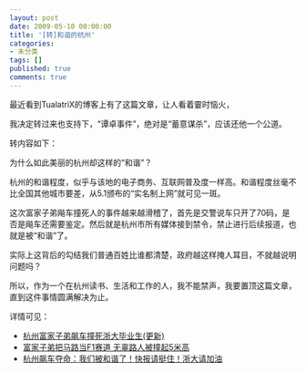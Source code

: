 ```yaml
---
layout: post
date: 2009-05-10 00:00:00
title: '[转]和谐的杭州'
categories:
- 未分类
tags: []
published: true
comments: true
---
```

<p>最近看到TualatriX的博客上有了这篇文章，让人看着霎时恼火，</p>

<p>我决定转过来也支持下，“谭卓事件”，绝对是“蓄意谋杀”，应该还他一个公道。</p>

<p>转内容如下：</p>

<p>为什么如此美丽的杭州却这样的“和谐”？</p>

<p>杭州的和谐程度，似乎与该地的电子商务、互联网普及度一样高。和谐程度丝毫不比全国其他城市要差，从5.1颁布的“实名制上网”就可见一斑。</p>

<p>这次富家子弟飚车撞死人的事件越来越滑稽了，首先是交警说车只开了70码，是否是飚车还需要鉴定。然后就是杭州市所有媒体接到禁令，禁止进行后续报道，也就是被“和谐”了。</p>

<p>实际上这背后的勾结我们普通百姓比谁都清楚，政府越这样掩人耳目，不就越说明问题吗？</p>

<p>所以，作为一个在杭州读书、生活和工作的人，我不能禁声，我要置顶这篇文章，直到这件事情圆满解决为止。</p>

<p>详情可见：
<ul>
	<li><a href="http://www.douban.com/group/topic/6383288/">杭州富家子弟飙车撞死浙大毕业生(更新)</a></li>
	<li><a href="http://19lou.com/forum-5-thread-17461954-1-1.html" target="_blank">富家子弟把马路当F1赛道 无辜路人被撞起5米高</a></li>
	<li><a href="http://blog.sina.com.cn/s/blog_4c8884640100d4bs.html">杭州飙车夺命：我们被和谐了！快报请挺住！浙大请加油</a></li>
</ul></p>
